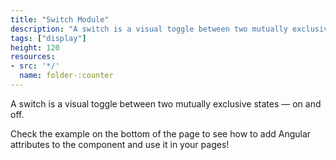 ```yaml
---
title: "Switch Module"
description: "A switch is a visual toggle between two mutually exclusive states — on and off."
tags: ["display"]
height: 120
resources:
- src: '*/'
  name: folder-:counter
---
```


A switch is a visual toggle between two mutually exclusive states — on and off.

Check the example on the bottom of the page to see how to add Angular attributes to the component and use it in your pages!
